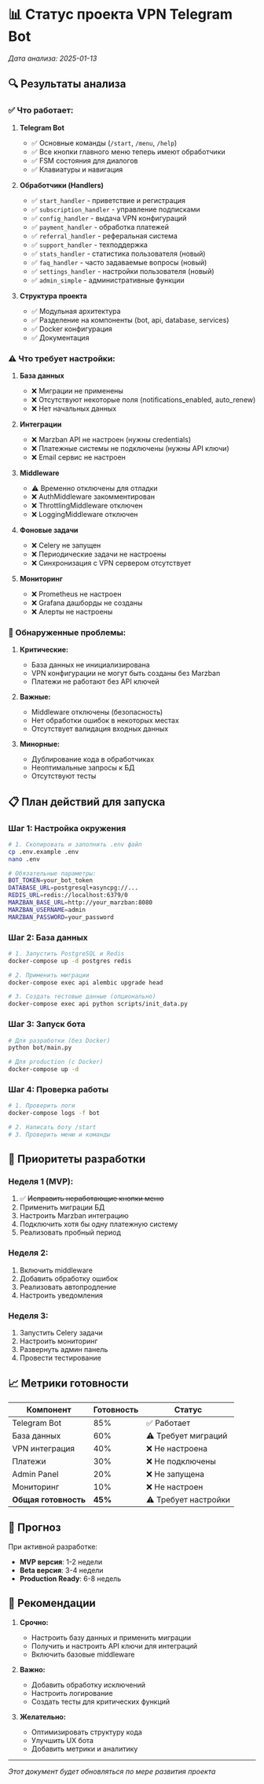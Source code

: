 # 📊 Статус проекта VPN Telegram Bot

*Дата анализа: 2025-01-13*

## 🔍 Результаты анализа

### ✅ Что работает:
1. **Telegram Bot**
   - ✅ Основные команды (`/start`, `/menu`, `/help`)
   - ✅ Все кнопки главного меню теперь имеют обработчики
   - ✅ FSM состояния для диалогов
   - ✅ Клавиатуры и навигация

2. **Обработчики (Handlers)**
   - ✅ `start_handler` - приветствие и регистрация
   - ✅ `subscription_handler` - управление подписками
   - ✅ `config_handler` - выдача VPN конфигураций
   - ✅ `payment_handler` - обработка платежей
   - ✅ `referral_handler` - реферальная система
   - ✅ `support_handler` - техподдержка
   - ✅ `stats_handler` - статистика пользователя (новый)
   - ✅ `faq_handler` - часто задаваемые вопросы (новый)
   - ✅ `settings_handler` - настройки пользователя (новый)
   - ✅ `admin_simple` - административные функции

3. **Структура проекта**
   - ✅ Модульная архитектура
   - ✅ Разделение на компоненты (bot, api, database, services)
   - ✅ Docker конфигурация
   - ✅ Документация

### ⚠️ Что требует настройки:

1. **База данных**
   - ❌ Миграции не применены
   - ❌ Отсутствуют некоторые поля (notifications_enabled, auto_renew)
   - ❌ Нет начальных данных

2. **Интеграции**
   - ❌ Marzban API не настроен (нужны credentials)
   - ❌ Платежные системы не подключены (нужны API ключи)
   - ❌ Email сервис не настроен

3. **Middleware**
   - ⚠️ Временно отключены для отладки
   - ❌ AuthMiddleware закомментирован
   - ❌ ThrottlingMiddleware отключен
   - ❌ LoggingMiddleware отключен

4. **Фоновые задачи**
   - ❌ Celery не запущен
   - ❌ Периодические задачи не настроены
   - ❌ Синхронизация с VPN сервером отсутствует

5. **Мониторинг**
   - ❌ Prometheus не настроен
   - ❌ Grafana дашборды не созданы
   - ❌ Алерты не настроены

### 🐛 Обнаруженные проблемы:

1. **Критические:**
   - База данных не инициализирована
   - VPN конфигурации не могут быть созданы без Marzban
   - Платежи не работают без API ключей

2. **Важные:**
   - Middleware отключены (безопасность)
   - Нет обработки ошибок в некоторых местах
   - Отсутствует валидация входных данных

3. **Минорные:**
   - Дублирование кода в обработчиках
   - Неоптимальные запросы к БД
   - Отсутствуют тесты

## 📋 План действий для запуска

### Шаг 1: Настройка окружения
```bash
# 1. Скопировать и заполнить .env файл
cp .env.example .env
nano .env

# Обязательные параметры:
BOT_TOKEN=your_bot_token
DATABASE_URL=postgresql+asyncpg://...
REDIS_URL=redis://localhost:6379/0
MARZBAN_BASE_URL=http://your_marzban:8080
MARZBAN_USERNAME=admin
MARZBAN_PASSWORD=your_password
```

### Шаг 2: База данных
```bash
# 1. Запустить PostgreSQL и Redis
docker-compose up -d postgres redis

# 2. Применить миграции
docker-compose exec api alembic upgrade head

# 3. Создать тестовые данные (опционально)
docker-compose exec api python scripts/init_data.py
```

### Шаг 3: Запуск бота
```bash
# Для разработки (без Docker)
python bot/main.py

# Для production (с Docker)
docker-compose up -d
```

### Шаг 4: Проверка работы
```bash
# 1. Проверить логи
docker-compose logs -f bot

# 2. Написать боту /start
# 3. Проверить меню и команды
```

## 🎯 Приоритеты разработки

### Неделя 1 (MVP):
1. ✅ ~~Исправить неработающие кнопки меню~~
2. Применить миграции БД
3. Настроить Marzban интеграцию
4. Подключить хотя бы одну платежную систему
5. Реализовать пробный период

### Неделя 2:
1. Включить middleware
2. Добавить обработку ошибок
3. Реализовать автопродление
4. Настроить уведомления

### Неделя 3:
1. Запустить Celery задачи
2. Настроить мониторинг
3. Развернуть админ панель
4. Провести тестирование

## 📈 Метрики готовности

| Компонент | Готовность | Статус |
|-----------|------------|--------|
| Telegram Bot | 85% | ✅ Работает |
| База данных | 60% | ⚠️ Требует миграций |
| VPN интеграция | 40% | ❌ Не настроена |
| Платежи | 30% | ❌ Не подключены |
| Admin Panel | 20% | ❌ Не запущена |
| Мониторинг | 10% | ❌ Не настроен |
| **Общая готовность** | **45%** | ⚠️ Требует настройки |

## 🔮 Прогноз

При активной разработке:
- **MVP версия**: 1-2 недели
- **Beta версия**: 3-4 недели
- **Production Ready**: 6-8 недель

## 📝 Рекомендации

1. **Срочно:**
   - Настроить базу данных и применить миграции
   - Получить и настроить API ключи для интеграций
   - Включить базовые middleware

2. **Важно:**
   - Добавить обработку исключений
   - Настроить логирование
   - Создать тесты для критических функций

3. **Желательно:**
   - Оптимизировать структуру кода
   - Улучшить UX бота
   - Добавить метрики и аналитику

---

*Этот документ будет обновляться по мере развития проекта*
